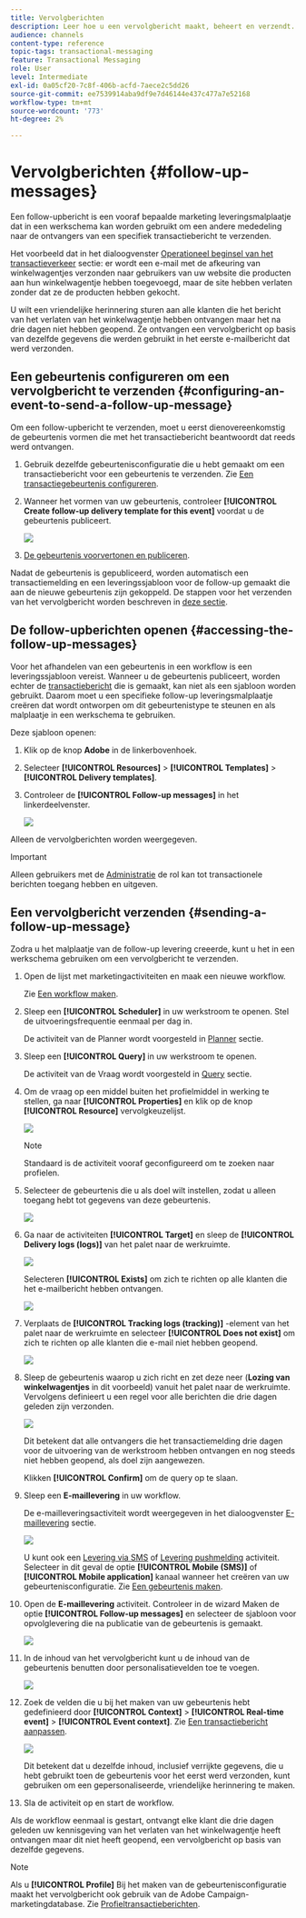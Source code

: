 ```yaml
---
title: Vervolgberichten
description: Leer hoe u een vervolgbericht maakt, beheert en verzendt.
audience: channels
content-type: reference
topic-tags: transactional-messaging
feature: Transactional Messaging
role: User
level: Intermediate
exl-id: 0a05cf20-7c8f-406b-acfd-7aece2c5dd26
source-git-commit: ee7539914aba9df9e7d46144e437c477a7e52168
workflow-type: tm+mt
source-wordcount: '773'
ht-degree: 2%

---
```


# Vervolgberichten {#follow-up-messages}

Een follow-upbericht is een vooraf bepaalde marketing leveringsmalplaatje dat in een werkschema kan worden gebruikt om een andere mededeling naar de ontvangers van een specifiek transactiebericht te verzenden.

Het voorbeeld dat in het dialoogvenster [Operationeel beginsel van het transactieverkeer](../../channels/using/getting-started-with-transactional-msg.md#transactional-messaging-operating-principle) sectie: er wordt een e-mail met de afkeuring van winkelwagentjes verzonden naar gebruikers van uw website die producten aan hun winkelwagentje hebben toegevoegd, maar de site hebben verlaten zonder dat ze de producten hebben gekocht.

U wilt een vriendelijke herinnering sturen aan alle klanten die het bericht van het verlaten van het winkelwagentje hebben ontvangen maar het na drie dagen niet hebben geopend. Ze ontvangen een vervolgbericht op basis van dezelfde gegevens die werden gebruikt in het eerste e-mailbericht dat werd verzonden.

## Een gebeurtenis configureren om een vervolgbericht te verzenden {#configuring-an-event-to-send-a-follow-up-message}

Om een follow-upbericht te verzenden, moet u eerst dienovereenkomstig de gebeurtenis vormen die met het transactiebericht beantwoordt dat reeds werd ontvangen.

1. Gebruik dezelfde gebeurtenisconfiguratie die u hebt gemaakt om een transactiebericht voor een gebeurtenis te verzenden. Zie [Een transactiegebeurtenis configureren](../../channels/using/configuring-transactional-event.md).
1. Wanneer het vormen van uw gebeurtenis, controleer **[!UICONTROL Create follow-up delivery template for this event]** voordat u de gebeurtenis publiceert.

   ![](assets/message-center_follow-up-checkbox.png)

1. [De gebeurtenis voorvertonen en publiceren](../../channels/using/publishing-transactional-event.md#previewing-and-publishing-the-event).

Nadat de gebeurtenis is gepubliceerd, worden automatisch een transactiemelding en een leveringssjabloon voor de follow-up gemaakt die aan de nieuwe gebeurtenis zijn gekoppeld. De stappen voor het verzenden van het vervolgbericht worden beschreven in [deze sectie](#sending-a-follow-up-message).

## De follow-upberichten openen {#accessing-the-follow-up-messages}

Voor het afhandelen van een gebeurtenis in een workflow is een leveringssjabloon vereist. Wanneer u de gebeurtenis publiceert, worden echter de [transactiebericht](../../channels/using/editing-transactional-message.md) die is gemaakt, kan niet als een sjabloon worden gebruikt. Daarom moet u een specifieke follow-up leveringsmalplaatje creëren dat wordt ontworpen om dit gebeurtenistype te steunen en als malplaatje in een werkschema te gebruiken.

Deze sjabloon openen:

1. Klik op de knop **Adobe** in de linkerbovenhoek.
1. Selecteer **[!UICONTROL Resources]** > **[!UICONTROL Templates]** > **[!UICONTROL Delivery templates]**.
1. Controleer de **[!UICONTROL Follow-up messages]** in het linkerdeelvenster.

   ![](assets/message-center_follow-up-search.png)

Alleen de vervolgberichten worden weergegeven.

>[!IMPORTANT]
>
>Alleen gebruikers met de [Administratie](../../administration/using/users-management.md#functional-administrators) de rol kan tot transactionele berichten toegang hebben en uitgeven.

## Een vervolgbericht verzenden {#sending-a-follow-up-message}

Zodra u het malplaatje van de follow-up levering creeerde, kunt u het in een werkschema gebruiken om een vervolgbericht te verzenden.

<!--You need to set up a workflow targeting the event corresponding to the transactional message that was already received.-->

1. Open de lijst met marketingactiviteiten en maak een nieuwe workflow.

   Zie [Een workflow maken](../../automating/using/building-a-workflow.md#creating-a-workflow).

1. Sleep een **[!UICONTROL Scheduler]** in uw werkstroom te openen. Stel de uitvoeringsfrequentie eenmaal per dag in.

   De activiteit van de Planner wordt voorgesteld in [Planner](../../automating/using/scheduler.md) sectie.

1. Sleep een **[!UICONTROL Query]** in uw werkstroom te openen.

   De activiteit van de Vraag wordt voorgesteld in [Query](../../automating/using/query.md) sectie.

1. Om de vraag op een middel buiten het profielmiddel in werking te stellen, ga naar **[!UICONTROL Properties]** en klik op de knop **[!UICONTROL Resource]** vervolgkeuzelijst.

   ![](assets/message-center_follow-up-query-properties.png)

   >[!NOTE]
   >
   >Standaard is de activiteit vooraf geconfigureerd om te zoeken naar profielen.

1. Selecteer de gebeurtenis die u als doel wilt instellen, zodat u alleen toegang hebt tot gegevens van deze gebeurtenis.

   ![](assets/message-center_follow-up-query-resource.png)

1. Ga naar de activiteiten **[!UICONTROL Target]** en sleep de **[!UICONTROL Delivery logs (logs)]** van het palet naar de werkruimte.

   ![](assets/message-center_follow-up-delivery-logs.png)

   Selecteren **[!UICONTROL Exists]** om zich te richten op alle klanten die het e-mailbericht hebben ontvangen.

   ![](assets/message-center_follow-up-delivery-logs-exists.png)

1. Verplaats de **[!UICONTROL Tracking logs (tracking)]** -element van het palet naar de werkruimte en selecteer **[!UICONTROL Does not exist]** om zich te richten op alle klanten die e-mail niet hebben geopend.

   ![](assets/message-center_follow-up-delivery-and-tracking-logs.png)

1. Sleep de gebeurtenis waarop u zich richt en zet deze neer (**Lozing van winkelwagentjes** in dit voorbeeld) vanuit het palet naar de werkruimte. Vervolgens definieert u een regel voor alle berichten die drie dagen geleden zijn verzonden.

   ![](assets/message-center_follow-up-created.png)

   Dit betekent dat alle ontvangers die het transactiemelding drie dagen voor de uitvoering van de werkstroom hebben ontvangen en nog steeds niet hebben geopend, als doel zijn aangewezen.

   Klikken **[!UICONTROL Confirm]** om de query op te slaan.

1. Sleep een **E-maillevering** in uw workflow.

   De e-mailleveringsactiviteit wordt weergegeven in het dialoogvenster [E-maillevering](../../automating/using/email-delivery.md) sectie.

   ![](assets/message-center_follow-up-workflow.png)

   U kunt ook een [Levering via SMS](../../automating/using/sms-delivery.md) of [Levering pushmelding](../../automating/using/push-notification-delivery.md) activiteit. Selecteer in dit geval de optie **[!UICONTROL Mobile (SMS)]** of **[!UICONTROL Mobile application]** kanaal wanneer het creëren van uw gebeurtenisconfiguratie. Zie [Een gebeurtenis maken](../../channels/using/configuring-transactional-event.md#creating-an-event).

1. Open de **E-maillevering** activiteit. Controleer in de wizard Maken de optie **[!UICONTROL Follow-up messages]** en selecteer de sjabloon voor opvolglevering die na publicatie van de gebeurtenis is gemaakt.

   ![](assets/message-center_follow-up-template.png)

1. In de inhoud van het vervolgbericht kunt u de inhoud van de gebeurtenis benutten door personalisatievelden toe te voegen.

   ![](assets/message-center_follow-up-content.png)

1. Zoek de velden die u bij het maken van uw gebeurtenis hebt gedefinieerd door **[!UICONTROL Context]** > **[!UICONTROL Real-time event]** > **[!UICONTROL Event context]**. Zie [Een transactiebericht aanpassen](../../channels/using/editing-transactional-message.md#personalizing-a-transactional-message).

   ![](assets/message-center_follow-up-personalization.png)

   Dit betekent dat u dezelfde inhoud, inclusief verrijkte gegevens, die u hebt gebruikt toen de gebeurtenis voor het eerst werd verzonden, kunt gebruiken om een gepersonaliseerde, vriendelijke herinnering te maken.

1. Sla de activiteit op en start de workflow.

Als de workflow eenmaal is gestart, ontvangt elke klant die drie dagen geleden uw kennisgeving van het verlaten van het winkelwagentje heeft ontvangen maar dit niet heeft geopend, een vervolgbericht op basis van dezelfde gegevens.

>[!NOTE]
>
>Als u **[!UICONTROL Profile]** Bij het maken van de gebeurtenisconfiguratie maakt het vervolgbericht ook gebruik van de Adobe Campaign-marketingdatabase. Zie [Profieltransactieberichten](../../channels/using/editing-transactional-message.md#profile-transactional-message-specificities).
